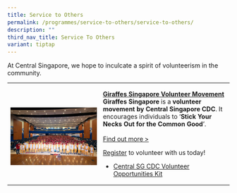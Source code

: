 ```yaml
---
title: Service to Others
permalink: /programmes/service-to-others/service-to-others/
description: ""
third_nav_title: Service To Others
variant: tiptap
---
```

<p>At Central Singapore, we hope to inculcate a spirit of volunteerism in
the community.</p>
<table style="minWidth: 50px">
<colgroup>
<col>
<col>
</colgroup>
<tbody>
<tr>
<td rowspan="1" colspan="1">
<p></p>
<div class="isomer-image-wrapper">
<img style="width: 100%" height="auto" width="100%" alt="" src="/images/IMG_001_121.jpg">
</div>
</td>
<td rowspan="1" colspan="1">
<p></p>
<p><strong><a href="/programmes/service-to-others/giraffes-singapore-volunteer-movement/" rel="noopener noreferrer nofollow" target="_blank">Giraffes Singapore Volunteer Movement</a></strong>
<br><strong>Giraffes Singapore</strong>&nbsp;is a&nbsp;<strong>volunteer movement by Central Singapore CDC</strong>.
It encourages individuals to ‘<strong>Stick Your Necks Out for the Common Good</strong>’.
<br>
<br><a href="/programmes/service-to-others/giraffes-singapore-volunteer-movement/" rel="noopener noreferrer nofollow" target="_blank">Find out more &gt;</a>
</p>
<p></p>
<p><a href="https://go.gov.sg/volunteeringwithcscdc" rel="noopener noreferrer nofollow" target="_blank">Register</a> to
volunteer with us today!</p>
<ul data-tight="true" class="tight">
<li>
<p><a href="/files/Central_SG_CDC_Volunteer_Opportunities_Kit.pdf" rel="noopener noreferrer nofollow" target="_blank">Central SG CDC Volunteer Opportunities Kit</a>
</p>
</li>
</ul>
</td>
</tr>
</tbody>
</table>
<p></p>
